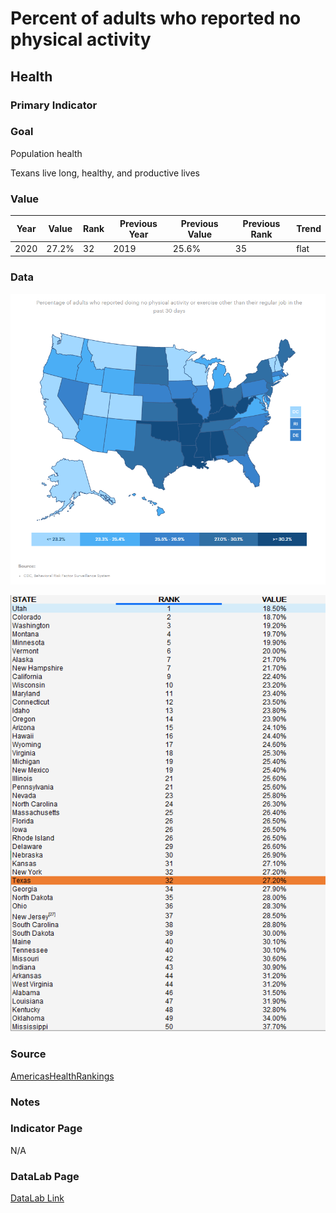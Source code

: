 # Percent of adults who reported no physical activity

## Health

### Primary Indicator

### Goal

Population health

Texans live long, healthy, and productive lives

### Value

| Year      |  Value      | Rank        | Previous Year | Previous Value | Previous Rank | Trend | 
| ----------- | ----------- | ----------- | ----------- | ----------- | ----------- | -----------|
|   2020       | 27.2%       |  32         |      2019   |   25.6%      |      35    |    flat       | 

### Data

![map](./map_inactivity.PNG)

![data](./data_inactivity.PNG)


### Source

[AmericasHealthRankings](https://www.americashealthrankings.org/explore/annual/measure/Sedentary/state/TX)


### Notes


### Indicator Page

N/A


### DataLab Page

[DataLab Link](https://datalab.texas2036.org/bwhqgjc/behavioral-risk-factor-surveillance-system-brfss-prevalence-data?accesskey=sryykne)